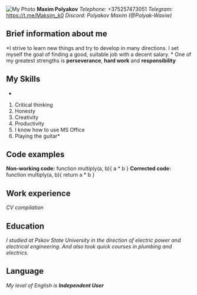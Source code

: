 ![My Photo](https://sun9-west.userapi.com/sun9-39/s/v1/ig2/iDpRAmTGWRXpqzs-iyp5869Z3DKeQYvYQTDAU8OYO29yqTwLGSaFSrJScq86wYAzB2UAHWI-6ODVn8-H_eJbChyO.jpg?size=720x1080&quality=95&type=album)
**Maxim Polyakov**
*Telephone:* +375257473051
*Telegram:* https://t.me/Maksim_k0
*Discord: Polyakov Maxim (@Polyak-Waxiw)*
## Brief information about me
*I strive to learn new things and try to develop in many directions. I set myself the goal of finding a good, suitable job with a decent salary. *
One of my greatest strengths is **perseverance**, **hard work** and **responsibility**
## My Skills
 *
 1. Critical thinking
 2. Honesty
 3. Creativity
 4. Productivity
 5. I know how to use MS Office
 6. Playing the guitar*
## Code examples
**Non-working code:**
function multiply(a, b){
  a * b
}
**Corrected code:**
function multiply(a, b){
return  a * b
}
## Work experience
*CV compilation*
## Education
*I studied at Pskov State University in the direction of electric power and electrical engineering. And also took quick courses in plumbing and electrics.*
## Language
*My level of English is **Independent User***
